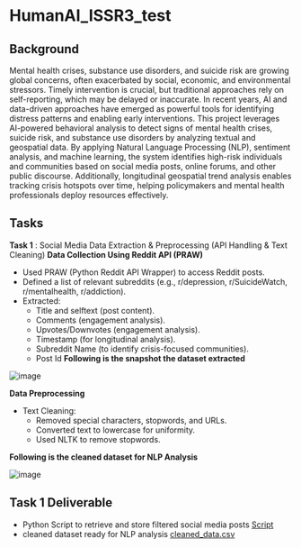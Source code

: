 # HumanAI_ISSR3_test

## Background
Mental health crises, substance use disorders, and suicide risk are growing global concerns, often exacerbated by social, economic, and environmental stressors. Timely intervention is crucial, but traditional approaches rely on self-reporting, which may be delayed or inaccurate. In recent years, AI and data-driven approaches have emerged as powerful tools for identifying distress patterns and enabling early interventions.
This project leverages AI-powered behavioral analysis to detect signs of mental health crises, suicide risk, and substance use disorders by analyzing textual and geospatial data. By applying Natural Language Processing (NLP), sentiment analysis, and machine learning, the system identifies high-risk individuals and communities based on social media posts, online forums, and other public discourse. Additionally, longitudinal geospatial trend analysis enables tracking crisis hotspots over time, helping policymakers and mental health professionals deploy resources effectively.

## Tasks
**Task 1** : Social Media Data Extraction & Preprocessing (API Handling & Text Cleaning)
**Data Collection Using Reddit API (PRAW)**
- Used PRAW (Python Reddit API Wrapper) to access Reddit posts.
- Defined a list of relevant subreddits (e.g., r/depression, r/SuicideWatch, r/mentalhealth, r/addiction).
- Extracted:
  - Title and selftext (post content).
  - Comments (engagement analysis).
  - Upvotes/Downvotes (engagement analysis).
  - Timestamp (for longitudinal analysis).
  - Subreddit Name (to identify crisis-focused communities).
  - Post Id
**Following is the snapshot the dataset extracted**
    
![image](https://github.com/user-attachments/assets/605f6565-33cb-4bfc-baff-9b542dae8a8e)

**Data Preprocessing**
- Text Cleaning:
  - Removed special characters, stopwords, and URLs.
  - Converted text to lowercase for uniformity.
  - Used NLTK to remove stopwords.
    
**Following is the cleaned dataset for NLP Analysis**

![image](https://github.com/user-attachments/assets/cfd86f5d-6bb3-41d7-a0d5-86d241eeafe5)

## **Task 1 Deliverable**
- Python Script to retrieve and store filtered social media posts [Script](https://github.com/2002hk/HumanAI_ISSR3_test/blob/main/Reddit_data.ipynb)
- cleaned dataset ready for NLP analysis [cleaned_data.csv](https://github.com/2002hk/HumanAI_ISSR3_test/blob/main/reddit_cleaned_data%20(1).csv)



